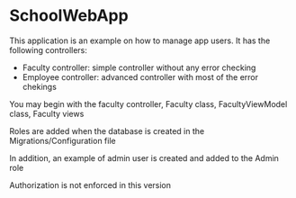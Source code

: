 # SchoolWebApp

This application is an example on how to manage app users. It has the following controllers:
- Faculty controller: simple controller without any error checking
- Employee controller: advanced controller with most of the error chekings

You may begin with the faculty controller, Faculty class, FacultyViewModel class, Faculty views

Roles are added when the database is created in the Migrations/Configuration file

In addition, an example of admin user is created and added to the Admin role

Authorization is not enforced in this version
